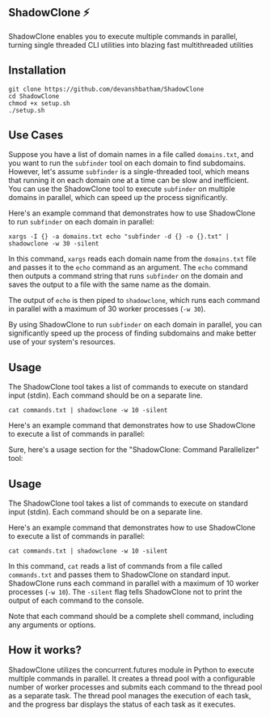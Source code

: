 

## ShadowClone ⚡️


ShadowClone enables you to execute multiple commands in parallel, turning single threaded CLI utilities into blazing fast multithreaded utilities 


## Installation

```
git clone https://github.com/devanshbatham/ShadowClone
cd ShadowClone
chmod +x setup.sh
./setup.sh
```


## Use Cases


Suppose you have a list of domain names in a file called `domains.txt`, and you want to run the `subfinder` tool on each domain to find subdomains. However, let's assume `subfinder` is a single-threaded tool, which means that running it on each domain one at a time can be slow and inefficient. You can use the ShadowClone tool to execute `subfinder` on multiple domains in parallel, which can speed up the process significantly.

Here's an example command that demonstrates how to use ShadowClone to run `subfinder` on each domain in parallel:

```
xargs -I {} -a domains.txt echo "subfinder -d {} -o {}.txt" | shadowclone -w 30 -silent
```

In this command, `xargs` reads each domain name from the `domains.txt` file and passes it to the `echo` command as an argument. The `echo` command then outputs a command string that runs `subfinder` on the domain and saves the output to a file with the same name as the domain.

The output of `echo` is then piped to `shadowclone`, which runs each command in parallel with a maximum of 30 worker processes (`-w 30`).

By using ShadowClone to run `subfinder` on each domain in parallel, you can significantly speed up the process of finding subdomains and make better use of your system's resources.


## Usage

The ShadowClone tool takes a list of commands to execute on standard input (stdin). Each command should be on a separate line.



```
cat commands.txt | shadowclone -w 10 -silent
```


Here's an example command that demonstrates how to use ShadowClone to execute a list of commands in parallel:


Sure, here's a usage section for the "ShadowClone: Command Parallelizer" tool:

## Usage

The ShadowClone tool takes a list of commands to execute on standard input (stdin). Each command should be on a separate line.

Here's an example command that demonstrates how to use ShadowClone to execute a list of commands in parallel:

```
cat commands.txt | shadowclone -w 10 -silent
```

In this command, `cat` reads a list of commands from a file called `commands.txt` and passes them to ShadowClone on standard input. ShadowClone runs each command in parallel with a maximum of 10 worker processes (`-w 10`). The `-silent` flag tells ShadowClone not to print the output of each command to the console.

Note that each command should be a complete shell command, including any arguments or options.

## How it works? 


ShadowClone utilizes the concurrent.futures module in Python to execute multiple commands in parallel. It creates a thread pool with a configurable number of worker processes and submits each command to the thread pool as a separate task. The thread pool manages the execution of each task, and the progress bar displays the status of each task as it executes.



